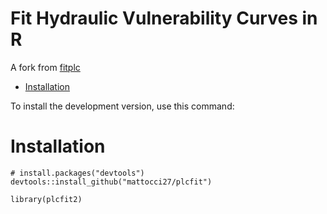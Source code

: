 # Fit Hydraulic Vulnerability Curves in R

A fork from [fitplc](https://github.com/RemkoDuursma/fitplc)

- [Installation](#installation)

To install the development version, use this command:

# Installation

```
# install.packages("devtools")
devtools::install_github("mattocci27/plcfit")

library(plcfit2)
 
```

